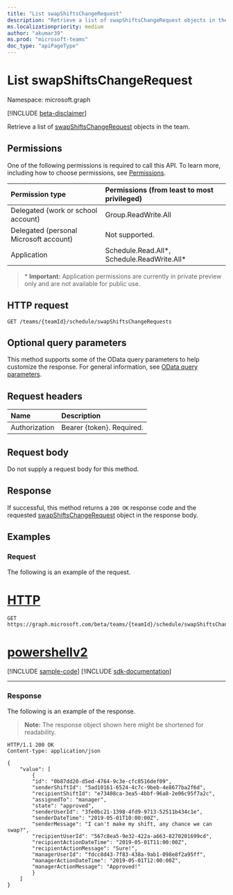 ```yaml
---
title: "List swapShiftsChangeRequest"
description: "Retrieve a list of swapShiftsChangeRequest objects in the team."
ms.localizationpriority: medium
author: "akumar39"
ms.prod: "microsoft-teams"
doc_type: "apiPageType"
---
```


# List swapShiftsChangeRequest

Namespace: microsoft.graph

[!INCLUDE [beta-disclaimer](../../includes/beta-disclaimer.md)]

Retrieve a list of [swapShiftsChangeRequest](../resources/swapshiftschangerequest.md) objects in the team.

## Permissions

One of the following permissions is required to call this API. To learn more, including how to choose permissions, see [Permissions](/graph/permissions-reference).

| Permission type                        | Permissions (from least to most privileged) |
|:---------------------------------------|:--------------------------------------------|
| Delegated (work or school account)     | Group.ReadWrite.All |
| Delegated (personal Microsoft account) | Not supported. |
| Application | Schedule.Read.All*, Schedule.ReadWrite.All*  |

>\* **Important:** Application permissions are currently in private preview only and are not available for public use.

## HTTP request

<!-- { "blockType": "ignored" } -->

```http
GET /teams/{teamId}/schedule/swapShiftsChangeRequests
```

## Optional query parameters

This method supports some of the OData query parameters to help customize the response. For general information, see [OData query parameters](/graph/query-parameters).

## Request headers

| Name      |Description|
|:----------|:----------|
| Authorization | Bearer {token}. Required. |

## Request body

Do not supply a request body for this method.

## Response

If successful, this method returns a `200 OK` response code and the requested [swapShiftsChangeRequest](../resources/swapshiftschangerequest.md) object in the response body.

## Examples

### Request

The following is an example of the request.

# [HTTP](#tab/http)
<!-- {
  "blockType": "request",
  "name": "get_swapshiftschangerequest_2"
}-->

```msgraph-interactive
GET https://graph.microsoft.com/beta/teams/{teamId}/schedule/swapShiftsChangeRequests
```

# [powershellv2](#tab/powershellv2)
[!INCLUDE [sample-code](../includes/snippets/powershellv2/get-swapshiftschangerequest-2-powershellv2-snippets.md)]
[!INCLUDE [sdk-documentation](../includes/snippets/snippets-sdk-documentation-link.md)]

---


### Response

The following is an example of the response.

> **Note:** The response object shown here might be shortened for readability.

<!-- {
  "blockType": "response",
  "truncated": true,
  "@odata.type": "microsoft.graph.swapShiftsChangeRequest"
} -->

```http
HTTP/1.1 200 OK
Content-type: application/json

{
    "value": [
        {
        "id": "0b87dd20-d5ed-4764-9c3e-cfc8516def09",
        "senderShiftId": "5ad10161-6524-4c7c-9beb-4e8677ba2f6d",
        "recipientShiftId": "e73408ca-3ea5-4bbf-96a8-2e06c95f7a2c",
        "assignedTo": "manager",
        "state": "approved",
        "senderUserId": "3fe0bc21-1398-4fd9-9713-52511b434c1e",
        "senderDateTime": "2019-05-01T10:00:00Z",
        "senderMessage": "I can't make my shift, any chance we can swap?",
        "recipientUserId": "567c8ea5-9e32-422a-a663-8270201699cd",
        "recipientActionDateTime": "2019-05-01T11:00:00Z",
        "recipientActionMessage": "Sure!",
        "managerUserId": "fdcc8d43-7f83-438a-9ab1-098e8f2a95ff",
        "managerActionDateTime": "2019-05-01T12:00:00Z",
        "managerActionMessage": "Approved!"
        }
    ]
}

```

<!-- uuid: 16cd6b66-4b1a-43a1-adaf-3a886856ed98
2019-02-04 14:57:30 UTC -->
<!-- {
  "type": "#page.annotation",
  "description": "List swapShiftsChangeRequests",
  "keywords": "",
  "section": "documentation",
  "tocPath": ""
}-->


